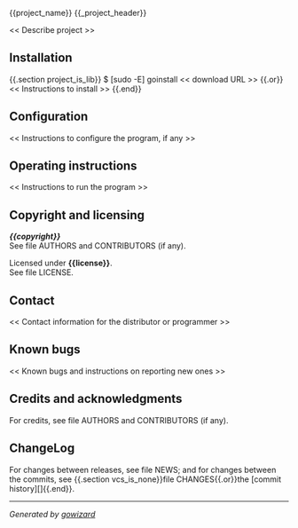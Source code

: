 {{project_name}}
{{_project_header}}

<< Describe project >>


## Installation

{{.section project_is_lib}}
	$ [sudo -E] goinstall << download URL >>
{{.or}}
<< Instructions to install >>
{{.end}}


## Configuration

<< Instructions to configure the program, if any >>


## Operating instructions

<< Instructions to run the program >>


## Copyright and licensing

***{{copyright}}***  
See file AUTHORS and CONTRIBUTORS (if any).

Licensed under **{{license}}**.  
See file LICENSE.


## Contact

<< Contact information for the distributor or programmer >>


## Known bugs

<< Known bugs and instructions on reporting new ones >>


## Credits and acknowledgments

For credits, see file AUTHORS and CONTRIBUTORS (if any).


## ChangeLog

For changes between releases, see file NEWS; and for changes between the commits,
see {{.section vcs_is_none}}file CHANGES{{.or}}the [commit history][]{{.end}}.


* * *
*Generated by [gowizard](http://github.com/kless/gowizard)*

